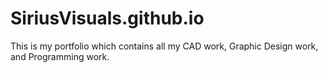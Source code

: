 # SiriusVisuals.github.io
This is my portfolio which contains all my CAD work, Graphic Design work, and Programming work.


